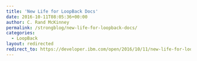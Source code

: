 ```yaml
---
title: 'New Life for LoopBack Docs'
date: 2016-10-11T08:05:36+00:00
author: C. Rand McKinney
permalink: /strongblog/new-life-for-loopback-docs/
categories:
  - LoopBack
layout: redirected
redirect_to: https://developer.ibm.com/open/2016/10/11/new-life-for-loopback-docs/
---
```

